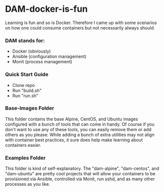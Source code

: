 # DAM-docker-is-fun

Learning is fun and so is Docker.  Therefore I came up with some scenarios on how one could consume containers but not necessarily always should.  

### DAM stands for:
  - Docker (obviously)
  - Ansible (configuration management)
  - Monit (process management)

### Quick Start Guide
  - Clone repo
  - Run "build.sh"
  - Run "run.sh"

### Base-Images Folder
This folder contains the base Alpine, CentOS, and Ubuntu images configured with a bunch of tools that can come in handy.  Of course if you don't want to use any of these tools, you can easily remove them or add others as you please.  While adding a bunch of extra utilities may not align with container best practices, it sure does help make learning about containers easier.

### Examples Folder
This folder is kind of self-explanatory.  The "dam-alpine", "dam-centos", and "dam-ubuntu" are pretty cool projects that will allow your containers to be provisioned via Ansible, controlled via Monit, run sshd, and as many other processes as you like.
